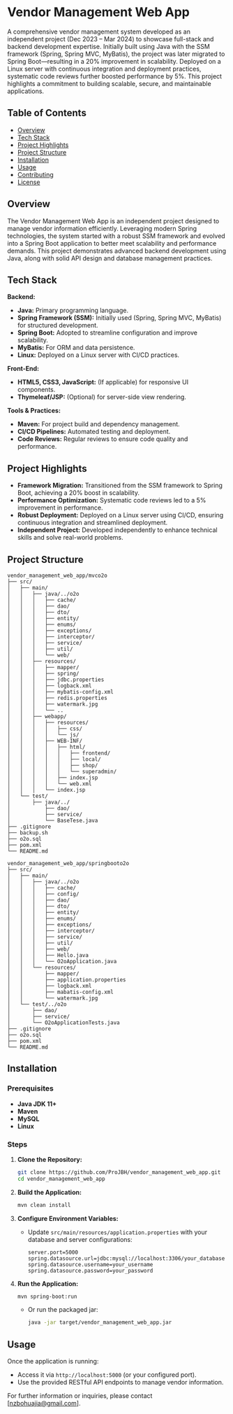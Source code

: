 # Vendor Management Web App

A comprehensive vendor management system developed as an independent project (Dec 2023 – Mar 2024) to showcase full-stack and backend development expertise. Initially built using Java with the SSM framework (Spring, Spring MVC, MyBatis), the project was later migrated to Spring Boot—resulting in a 20% improvement in scalability. Deployed on a Linux server with continuous integration and deployment practices, systematic code reviews further boosted performance by 5%. This project highlights a commitment to building scalable, secure, and maintainable applications.

## Table of Contents

- [Overview](#overview)
- [Tech Stack](#tech-stack)
- [Project Highlights](#project-highlights)
- [Project Structure](#project-structure)
- [Installation](#installation)
- [Usage](#usage)
- [Contributing](#contributing)
- [License](#license)

## Overview

The Vendor Management Web App is an independent project designed to manage vendor information efficiently. Leveraging modern Spring technologies, the system started with a robust SSM framework and evolved into a Spring Boot application to better meet scalability and performance demands. This project demonstrates advanced backend development using Java, along with solid API design and database management practices.

## Tech Stack

**Backend:**
- **Java:** Primary programming language.
- **Spring Framework (SSM):** Initially used (Spring, Spring MVC, MyBatis) for structured development.
- **Spring Boot:** Adopted to streamline configuration and improve scalability.
- **MyBatis:** For ORM and data persistence.
- **Linux:** Deployed on a Linux server with CI/CD practices.

**Front-End:**
- **HTML5, CSS3, JavaScript:** (If applicable) for responsive UI components.
- **Thymeleaf/JSP:** (Optional) for server-side view rendering.

**Tools & Practices:**
- **Maven:** For project build and dependency management.
- **CI/CD Pipelines:** Automated testing and deployment.
- **Code Reviews:** Regular reviews to ensure code quality and performance.

## Project Highlights

- **Framework Migration:** Transitioned from the SSM framework to Spring Boot, achieving a 20% boost in scalability.
- **Performance Optimization:** Systematic code reviews led to a 5% improvement in performance.
- **Robust Deployment:** Deployed on a Linux server using CI/CD, ensuring continuous integration and streamlined deployment.
- **Independent Project:** Developed independently to enhance technical skills and solve real-world problems.

## Project Structure

```
vendor_management_web_app/mvco2o
├── src/
│   ├── main/
│   │   ├── java/../o2o
│   │   │   ├── cache/
│   │   │   ├── dao/
│   │   │   ├── dto/
│   │   │   ├── entity/
│   │   │   ├── enums/
│   │   │   ├── exceptions/
│   │   │   ├── interceptor/
│   │   │   ├── service/
│   │   │   ├── util/
│   │   │   └── web/
│   │   ├── resources/
│   │   │   ├── mapper/
│   │   │   ├── spring/
│   │   │   ├── jdbc.properties
│   │   │   ├── logback.xml
│   │   │   ├── mybatis-config.xml
│   │   │   ├── redis.properties
│   │   │   ├── watermark.jpg
│   │   │   └── ..
│   │   ├── webapp/
│   │   │   ├── resources/
│   │   │   │   ├── css/
│   │   │   │   └── js/
│   │   │   ├── WEB-INF/
│   │   │   │   ├── html/
│   │   │   │   │   ├── frontend/
│   │   │   │   │   ├── local/
│   │   │   │   │   ├── shop/
│   │   │   │   │   └── superadmin/
│   │   │   │   ├── index.jsp
│   │   │   │   └── web.xml
│   │   │   └── index.jsp
│   └── test/
│       ├── java/../
│           ├── dao/
│           ├── service/
│           └── BaseTese.java
├── .gitignore
├── backup.sh
├── o2o.sql
├── pom.xml
└── README.md
```

```
vendor_management_web_app/springbooto2o
├── src/
│   ├── main/
│   │   ├── java/../o2o
│   │   │   ├── cache/
│   │   │   ├── config/
│   │   │   ├── dao/
│   │   │   ├── dto/
│   │   │   ├── entity/
│   │   │   ├── enums/
│   │   │   ├── exceptions/
│   │   │   ├── interceptor/
│   │   │   ├── service/
│   │   │   ├── util/
│   │   │   ├── web/
│   │   │   ├── Hello.java
│   │   │   └── O2oApplication.java
│   │   └── resources/
│   │       ├── mapper/
│   │       ├── application.properties
│   │       ├── logback.xml
│   │       ├── mabatis-config.xml
│   │       └── watermark.jpg
│   └── test/../o2o
│       ├── dao/
│       ├── service/
│       └── O2oApplicationTests.java
├── .gitignore
├── o2o.sql
├── pom.xml
└── README.md
```

## Installation

### Prerequisites
- **Java JDK 11+**
- **Maven**
- **MySQL**
- **Linux**

### Steps

1. **Clone the Repository:**
   ```bash
   git clone https://github.com/ProJBH/vendor_management_web_app.git
   cd vendor_management_web_app
   ```

2. **Build the Application:**
   ```bash
   mvn clean install
   ```

3. **Configure Environment Variables:**
   - Update `src/main/resources/application.properties` with your database and server configurations:
     ```properties
     server.port=5000
     spring.datasource.url=jdbc:mysql://localhost:3306/your_database
     spring.datasource.username=your_username
     spring.datasource.password=your_password
     ```

4. **Run the Application:**
   ```bash
   mvn spring-boot:run
   ```
   - Or run the packaged jar:
     ```bash
     java -jar target/vendor_management_web_app.jar
     ```

## Usage

Once the application is running:
- Access it via `http://localhost:5000` (or your configured port).
- Use the provided RESTful API endpoints to manage vendor information.


For further information or inquiries, please contact [nzbohuajia@gmail.com].

